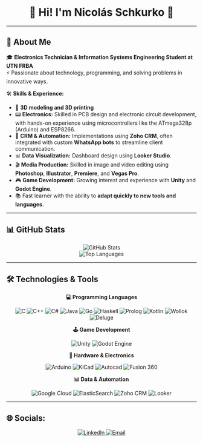 <h1 align="center">👋 Hi! I'm Nicolás Schkurko 👋</h1>

---
## 🚀 About Me 
🎓 **Electronics Technician & Information Systems Engineering Student at UTN FRBA**  
⚡ Passionate about technology, programming, and solving problems in innovative ways.  

🛠️ **Skills & Experience:**  
- 🧩 **3D modeling and 3D printing** 
- 📟 **Electronics:** Skilled in PCB design and electronic circuit development, with hands-on experience using microcontrollers like the ATmega328p (Arduino) and ESP8266.
- 🤖 **CRM & Automation:** Implementations using **Zoho CRM**, often integrated with custom **WhatsApp bots** to streamline client communication.  
- 📊 **Data Visualization:** Dashboard design using **Looker Studio**.  
- 🎬 **Media Production:** Skilled in image and video editing using **Photoshop**, **Illustrator**, **Premiere**, and **Vegas Pro**.  
- 🎮 **Game Development:** Growing interest and experience with **Unity** and **Godot Engine**.
- 📚 Fast learner with the ability to **adapt quickly to new tools and languages**.

---
## 📊 GitHub Stats  
<p align="center">
  <img src="https://github-readme-stats.vercel.app/api?username=NicolasSchkurko&theme=dark&hide_border=false&include_all_commits=true&count_private=true" alt="GitHub Stats" />
  <br>
  <img src="https://github-readme-stats.vercel.app/api/top-langs/?username=NicolasSchkurko&theme=dark&hide_border=false&include_all_commits=true&count_private=false&layout=compact" alt="Top Languages" />

</p>

---
## 🛠️ Technologies & Tools  

<p align="center"><strong>💻 Programming Languages</strong></p>
<p align="center">
  <img src="https://img.shields.io/badge/c-%2300599C.svg?style=for-the-badge&logo=c&logoColor=white" alt="C">
  <img src="https://img.shields.io/badge/c++-%2300599C.svg?style=for-the-badge&logo=c%2B%2B&logoColor=white" alt="C++">
  <img src="https://img.shields.io/badge/c%23-%23239120.svg?style=for-the-badge&logo=csharp&logoColor=white" alt="C#">
  <img src="https://img.shields.io/badge/java-%23ED8B00.svg?style=for-the-badge&logo=openjdk&logoColor=white" alt="Java">
  <img src="https://img.shields.io/badge/go-%2300ADD8.svg?style=for-the-badge&logo=go&logoColor=white" alt="Go">
  <img src="https://img.shields.io/badge/Haskell-5D4F85?style=for-the-badge&logo=haskell&logoColor=white" alt="Haskell">
  <img src="https://img.shields.io/badge/Prolog-9C4221?style=for-the-badge&logo=prolog&logoColor=white" alt="Prolog">
  <img src="https://img.shields.io/badge/kotlin-%237F52FF.svg?style=for-the-badge&logo=kotlin&logoColor=white" alt="Kotlin">
  <img src="https://img.shields.io/badge/Wollok-FFA500?style=for-the-badge" alt="Wollok">
  <img src="https://img.shields.io/badge/Deluge-00a251?style=for-the-badge" alt="Deluge">
</p>

<p align="center"><strong>🕹️ Game Development</strong></p>
<p align="center">
  <img src="https://img.shields.io/badge/unity-%23000000.svg?style=for-the-badge&logo=unity&logoColor=white" alt="Unity">
  <img src="https://img.shields.io/badge/GODOT-%23FFFFFF.svg?style=for-the-badge&logo=godot-engine" alt="Godot Engine">
</p>

<p align="center"><strong>🔧 Hardware & Electronics</strong></p>
<p align="center">
  <img src="https://img.shields.io/badge/-Arduino-00979D?style=for-the-badge&logo=Arduino&logoColor=white" alt="Arduino">
  <img src="https://img.shields.io/badge/KiCad-4c33ff.svg?style=for-the-badge&logo=kicad" alt="KiCad">
  <img src="https://img.shields.io/badge/Autocad-ff3333.svg?style=for-the-badge&logo=autocad" alt="Autocad">
  <img src="https://img.shields.io/badge/Fusion%20360-FF6A00?style=for-the-badge&logo=fusion-360&logoColor=white" alt="Fusion 360">
</p>

<p align="center"><strong>📊 Data & Automation</strong></p>
<p align="center">
  <img src="https://img.shields.io/badge/GoogleCloud-%234285F4.svg?style=for-the-badge&logo=google-cloud&logoColor=white" alt="Google Cloud">
  <img src="https://img.shields.io/badge/-ElasticSearch-005571?style=for-the-badge&logo=elasticsearch" alt="ElasticSearch">
  <img src="https://img.shields.io/badge/-ZohoCRM-008135?style=for-the-badge&logo=zoho" alt="Zoho CRM">
  <img src="https://img.shields.io/badge/-looker-%23FFFFFF?style=for-the-badge&logo=looker" alt="Looker">
</p>



---

## 🌐 Socials:
<p align="center">
  <a href="https://linkedin.com/in/nicolas-schkurko" target="_blank">
    <img src="https://img.shields.io/badge/-LinkedIn-%230077B5?style=for-the-badge&logo=linkedin&logoColor=white" alt="LinkedIn">
  </a>
  <a href="mailto:schkurkonicolas@gmail.com" target="_blank">
    <img src="https://img.shields.io/badge/-Email-D14836?style=for-the-badge&logo=gmail&logoColor=white" alt="Email">
  </a>
</p>
